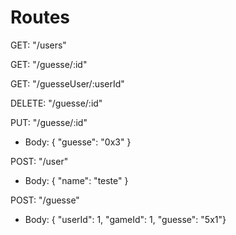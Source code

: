 # Routes
GET: "/users"

GET: "/guesse/:id"

GET: "/guesseUser/:userId"

DELETE: "/guesse/:id"

PUT: "/guesse/:id"
- Body: { "guesse": "0x3" }

POST: "/user"
- Body: { "name": "teste" }

POST: "/guesse"
- Body: { "userId": 1, "gameId": 1, "guesse": "5x1"}


